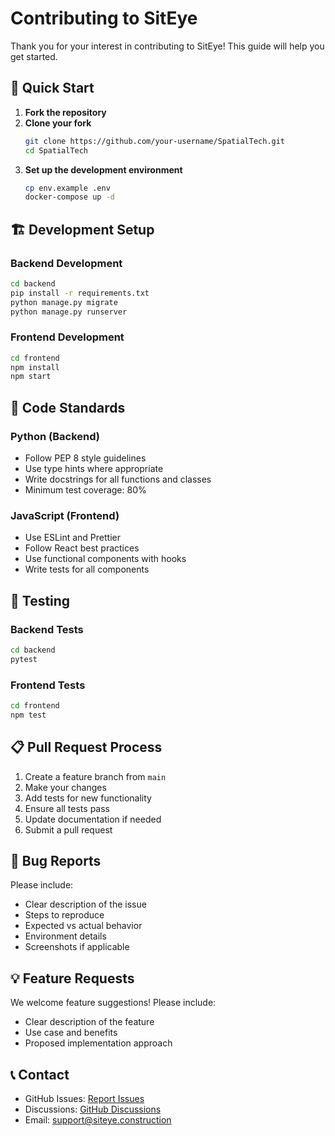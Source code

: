 # Contributing to SitEye

Thank you for your interest in contributing to SitEye! This guide will help you get started.

## 🚀 Quick Start

1. **Fork the repository**
2. **Clone your fork**
   ```bash
   git clone https://github.com/your-username/SpatialTech.git
   cd SpatialTech
   ```
3. **Set up the development environment**
   ```bash
   cp env.example .env
   docker-compose up -d
   ```

## 🏗️ Development Setup

### Backend Development
```bash
cd backend
pip install -r requirements.txt
python manage.py migrate
python manage.py runserver
```

### Frontend Development
```bash
cd frontend
npm install
npm start
```

## 📝 Code Standards

### Python (Backend)
- Follow PEP 8 style guidelines
- Use type hints where appropriate
- Write docstrings for all functions and classes
- Minimum test coverage: 80%

### JavaScript (Frontend)
- Use ESLint and Prettier
- Follow React best practices
- Use functional components with hooks
- Write tests for all components

## 🧪 Testing

### Backend Tests
```bash
cd backend
pytest
```

### Frontend Tests
```bash
cd frontend
npm test
```

## 📋 Pull Request Process

1. Create a feature branch from `main`
2. Make your changes
3. Add tests for new functionality
4. Ensure all tests pass
5. Update documentation if needed
6. Submit a pull request

## 🐛 Bug Reports

Please include:
- Clear description of the issue
- Steps to reproduce
- Expected vs actual behavior
- Environment details
- Screenshots if applicable

## 💡 Feature Requests

We welcome feature suggestions! Please include:
- Clear description of the feature
- Use case and benefits
- Proposed implementation approach

## 📞 Contact

- GitHub Issues: [Report Issues](../../issues)
- Discussions: [GitHub Discussions](../../discussions)
- Email: support@siteye.construction
